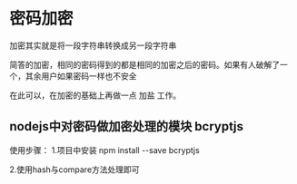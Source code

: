 # 密码加密
加密其实就是将一段字符串转换成另一段字符串

简答的加密，相同的密码得到的都是相同的加密之后的密码。如果有人破解了一个，其余用户如果密码一样也不安全

在此可以，在加密的基础上再做一点 加盐 工作。


## nodejs中对密码做加密处理的模块 bcryptjs

使用步骤：
1.项目中安装
npm install --save bcryptjs

2.使用hash与compare方法处理即可